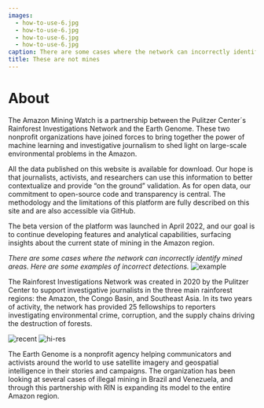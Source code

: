 ```yaml
---
images:
  - how-to-use-6.jpg
  - how-to-use-6.jpg
  - how-to-use-6.jpg
  - how-to-use-6.jpg
caption: There are some cases where the network can incorrectly identify mined areas. Here are some examples of incorrect detections.
title: These are not mines
---
```


# About 

The Amazon Mining Watch is a partnership between the Pulitzer Center´s Rainforest Investigations Network and the Earth Genome. These two nonprofit organizations have joined forces to bring together the power of machine learning and investigative journalism to shed light on large-scale environmental problems in the Amazon.

All the data published on this website is available for download. Our hope is that journalists, activists, and researchers can use this information to better contextualize and provide “on the ground” validation. As for open data, our commitment to open-source code and transparency is central. The methodology and the limitations of this platform are fully described on this site and are also accessible via GitHub.

The beta version of the platform was launched in April 2022, and our goal is to continue developing features and analytical capabilities, surfacing insights about the current state of mining in the Amazon region.

*There are some cases where the network can incorrectly identify mined areas. Here are some examples of incorrect detections.*
![example](/images/not-mines.png)


The Rainforest Investigations Network was created in 2020 by the Pulitzer Center to support investigative journalists in the three main rainforest regions: the Amazon, the Congo Basin, and Southeast Asia. In its two years of activity, the network has provided 25 fellowships to reporters investigating environmental crime, corruption, and the supply chains driving the destruction of forests.

![recent](/images/img-1.jpg)
![hi-res](/images/img-2.jpg)

The Earth Genome is a nonprofit agency helping communicators and activists around the world to use satellite imagery and geospatial intelligence in their stories and campaigns. The organization has been looking at several cases of illegal mining in Brazil and Venezuela, and through this partnership with RIN is expanding its model to the entire Amazon region.